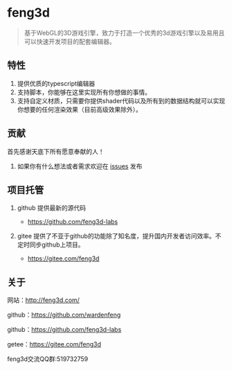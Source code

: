 # feng3d

> 基于WebGL的3D游戏引擎，致力于打造一个优秀的3d游戏引擎以及易用且可以快速开发项目的配套编辑器。

## 特性

1. 提供优质的typescript编辑器
1. 支持脚本，你能够在这里实现所有你想做的事情。
1. 支持自定义材质，只需要你提供shader代码以及所有到的数据结构就可以实现你想要的任何渲染效果（目前高级效果除外）。

## 贡献

首先感谢天底下所有愿意奉献的人！
1. 如果你有什么想法或者需求欢迎在 [issues](https://github.com/feng3d-labs/feng3d/issues) 发布

## 项目托管
1. github 提供最新的源代码
    * https://github.com/feng3d-labs
    
1. gitee 提供了不亚于github的功能除了知名度，提升国内开发者访问效率。不定时同步github上项目。
    * https://gitee.com/feng3d

## 关于

网站：http://feng3d.com/

github：https://github.com/wardenfeng

github：https://github.com/feng3d-labs

getee：https://gitee.com/feng3d

feng3d交流QQ群:519732759
